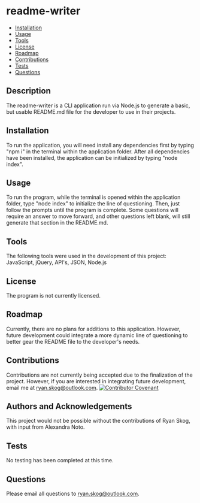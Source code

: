 
  # readme-writer

  * [Installation](#installation)
  * [Usage](#usage)
  * [Tools](#tools)
  * [License](#license)
  * [Roadmap](#roadmap)
  * [Contributions](#contributions)
  * [Tests](#tests)
  * [Questions](#questions)

  ## Description

  The readme-writer is a CLI application run via Node.js to generate a basic, but usable README.md file for the developer to use in their projects.

  ## Installation

  To run the application, you will need install any dependencies first by typing "npm i" in the terminal within the application folder.  After all dependencies have been installed, the application can be initialized by typing "node index".

  ## Usage

  To run the program, while the terminal is opened within the application folder, type "node index" to initialize the line of questioning.  Then, just follow the prompts until the program is complete.  Some questions will require an answer to move forward, and other questions left blank, will still generate that section in the README.md.

  ## Tools

  The following tools were used in the development of this project:
   JavaScript, jQuery, API's, JSON, Node.js

  ## License

  The program is not currently licensed.

  ## Roadmap

  Currently, there are no plans for additions to this application.  However, future development could integrate a more dynamic line of questioning to better gear the README file to the developer's needs.

  ## Contributions

  Contributions are not currently being accepted due to the finalization of the project. However, if you are interested in integrating future development, email me at ryan.skog@outlook.com.
  [![Contributor Covenant](https://img.shields.io/badge/Contributor%20Covenant-v2.0%20adopted-ff69b4.svg)](code_of_conduct.md)

  ## Authors and Acknowledgements

  This project would not be possible without the contributions of Ryan Skog, with input from Alexandra Noto.

  ## Tests

  No testing has been completed at this time.

  ## Questions

  Please email all questions to ryan.skog@outlook.com.

  